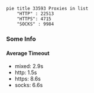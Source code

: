 
```mermaid
pie title 33593 Proxies in list
    "HTTP" : 22513
    "HTTPS": 4715
    "SOCKS" : 9984
```

### Some Info
#### Average Timeout

- mixed: 2.9s
- http: 1.5s
- https: 8.6s
- socks: 6.6s
